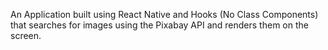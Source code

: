 An Application built using React Native and Hooks (No Class Components) that searches for images using the Pixabay API and renders them on the screen.
